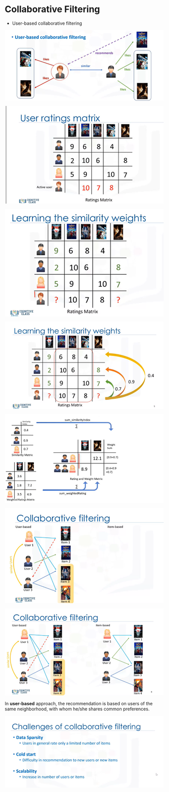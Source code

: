 # Collaborative Filtering

* User-based collaborative filtering

![](../.gitbook/assets/image%20%2853%29.png)

![](../.gitbook/assets/image%20%28130%29.png)

![](../.gitbook/assets/image%20%2858%29.png)

![](../.gitbook/assets/image%20%2866%29.png)

![](../.gitbook/assets/image%20%2897%29.png)

![](../.gitbook/assets/image%20%2855%29.png)

![](../.gitbook/assets/image%20%2884%29.png)

In **user-based** approach, the recommendation is based on users of the same neighborhood, with whom he/she shares common preferences.

![](../.gitbook/assets/image%20%2823%29.png)

